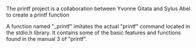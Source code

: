 The printf project is a collaboration between Yvonne Gitata and Sylus Abel to create a printf function

A function named "_printf" imitates the actual "printf" command located in the stdio.h library. It contains some of the basic features and functions found in the manual 3 of "printf".

